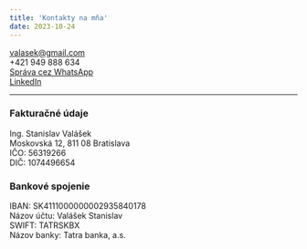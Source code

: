 ```yaml
---
title: 'Kontakty na mňa'
date: 2023-10-24
---
```


valasek@gmail.com<br/>
+421 949 888 634<br/>
[Správa cez WhatsApp](https://wa.me/421949888634)<br/>
[LinkedIn](https://www.linkedin.com/in/stanislavvalasek/)

---

### Fakturačné údaje
Ing. Stanislav Valášek<br/>
Moskovská 12, 811 08 Bratislava<br/>
IČO: 56319266<br/>
DIČ: 1074496654

### Bankové spojenie

IBAN: SK4111000000002935840178<br/>
Názov účtu: Valášek Stanislav<br/>
SWIFT: TATRSKBX<br/>
Názov banky: Tatra banka, a.s.